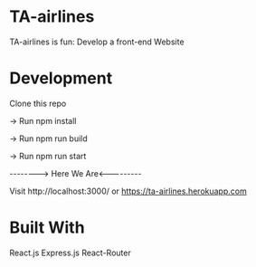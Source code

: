 # TA-airlines

TA-airlines is fun:
Develop a front-end Website 

# Development

Clone this repo

-> Run npm install

-> Run npm run build

-> Run npm run start

--------> Here We Are<---------

Visit http://localhost:3000/ or
https://ta-airlines.herokuapp.com

# Built With

React.js
Express.js
React-Router


